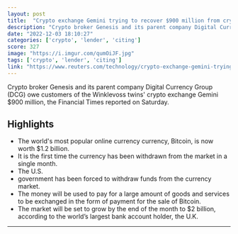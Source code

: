 ```yaml
---
layout: post
title:  "Crypto exchange Gemini trying to recover $900 million from crypto lender Genesis, Financial Times reports"
description: "Crypto broker Genesis and its parent company Digital Currency Group (DCG) owe customers of the Winklevoss twins' crypto exchange Gemini $900 million, the Financial Times reported on Saturday."
date: "2022-12-03 18:10:27"
categories: ['crypto', 'lender', 'citing']
score: 327
image: "https://i.imgur.com/qumOiJF.jpg"
tags: ['crypto', 'lender', 'citing']
link: "https://www.reuters.com/technology/crypto-exchange-gemini-trying-recover-900-million-crypto-lender-genesis-ft-2022-12-03/"
---
```


Crypto broker Genesis and its parent company Digital Currency Group (DCG) owe customers of the Winklevoss twins' crypto exchange Gemini $900 million, the Financial Times reported on Saturday.

## Highlights

- The world's most popular online currency currency, Bitcoin, is now worth $1.2 billion.
- It is the first time the currency has been withdrawn from the market in a single month.
- The U.S.
- government has been forced to withdraw funds from the currency market.
- The money will be used to pay for a large amount of goods and services to be exchanged in the form of payment for the sale of Bitcoin.
- The market will be set to grow by the end of the month to $2 billion, according to the world’s largest bank account holder, the U.K.

---
